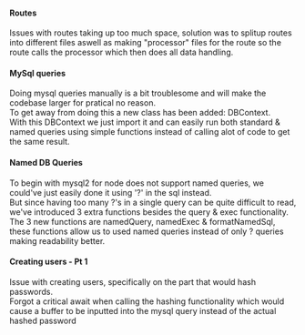 #### Routes
Issues with routes taking up too much space, solution was to splitup routes into different files aswell as making "processor" files for the route so the route calls the processor which then does all data handling.

#### MySql queries
Doing mysql queries manually is a bit troublesome and will make the codebase larger for pratical no reason. <br />
To get away from doing this a new class has been added: DBContext. <br />
With this DBContext we just import it and can easily run both standard & named queries using simple functions instead of calling alot of code to get the same result. <br />

#### Named DB Queries
To begin with mysql2 for node does not support named queries, we could've just easily done it using '?' in the sql instead.<br />
But since having too many ?'s in a single query can be quite difficult to read, we've introduced 3 extra functions besides the query & exec functionality.<br />
The 3 new functions are namedQuery, namedExec & formatNamedSql, these functions allow us to used named queries instead of only ? queries making readability better.

#### Creating users - Pt 1
Issue with creating users, specifically on the part that would hash passwords. <br />
Forgot a critical await when calling the hashing functionality which would cause a buffer to be inputted into the mysql query instead of the actual hashed password